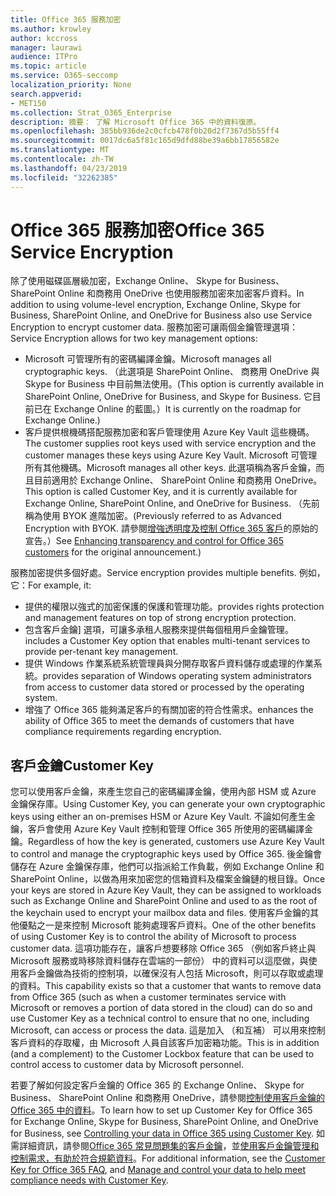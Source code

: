 ```yaml
---
title: Office 365 服務加密
ms.author: krowley
author: kccross
manager: laurawi
audience: ITPro
ms.topic: article
ms.service: O365-seccomp
localization_priority: None
search.appverid:
- MET150
ms.collection: Strat_O365_Enterprise
description: 摘要： 了解 Microsoft Office 365 中的資料復原。
ms.openlocfilehash: 385bb936de2c0cfcb478f0b20d2f7367d5b55ff4
ms.sourcegitcommit: 0017dc6a5f81c165d9dfd88be39a6bb17856582e
ms.translationtype: MT
ms.contentlocale: zh-TW
ms.lasthandoff: 04/23/2019
ms.locfileid: "32262385"
---
```

# <a name="office-365-service-encryption"></a><span data-ttu-id="cedb3-103">Office 365 服務加密</span><span class="sxs-lookup"><span data-stu-id="cedb3-103">Office 365 Service Encryption</span></span>

<span data-ttu-id="cedb3-104">除了使用磁碟區層級加密，Exchange Online、 Skype for Business、 SharePoint Online 和商務用 OneDrive 也使用服務加密來加密客戶資料。</span><span class="sxs-lookup"><span data-stu-id="cedb3-104">In addition to using volume-level encryption, Exchange Online, Skype for Business, SharePoint Online, and OneDrive for Business also use Service Encryption to encrypt customer data.</span></span> <span data-ttu-id="cedb3-105">服務加密可讓兩個金鑰管理選項：</span><span class="sxs-lookup"><span data-stu-id="cedb3-105">Service Encryption allows for two key management options:</span></span>
- <span data-ttu-id="cedb3-106">Microsoft 可管理所有的密碼編譯金鑰。</span><span class="sxs-lookup"><span data-stu-id="cedb3-106">Microsoft manages all cryptographic keys.</span></span> <span data-ttu-id="cedb3-107">（此選項是 SharePoint Online、 商務用 OneDrive 與 Skype for Business 中目前無法使用。</span><span class="sxs-lookup"><span data-stu-id="cedb3-107">(This option is currently available in SharePoint Online, OneDrive for Business, and Skype for Business.</span></span> <span data-ttu-id="cedb3-108">它目前已在 Exchange Online 的藍圖。）</span><span class="sxs-lookup"><span data-stu-id="cedb3-108">It is currently on the roadmap for Exchange Online.)</span></span>
- <span data-ttu-id="cedb3-109">客戶提供根機碼搭配服務加密和客戶管理使用 Azure Key Vault 這些機碼。</span><span class="sxs-lookup"><span data-stu-id="cedb3-109">The customer supplies root keys used with service encryption and the customer manages these keys using Azure Key Vault.</span></span> <span data-ttu-id="cedb3-110">Microsoft 可管理所有其他機碼。</span><span class="sxs-lookup"><span data-stu-id="cedb3-110">Microsoft manages all other keys.</span></span> <span data-ttu-id="cedb3-111">此選項稱為客戶金鑰，而且目前適用於 Exchange Online、 SharePoint Online 和商務用 OneDrive。</span><span class="sxs-lookup"><span data-stu-id="cedb3-111">This option is called Customer Key, and it is currently available for Exchange Online, SharePoint Online, and OneDrive for Business.</span></span> <span data-ttu-id="cedb3-112">（先前稱為使用 BYOK 進階加密。</span><span class="sxs-lookup"><span data-stu-id="cedb3-112">(Previously referred to as Advanced Encryption with BYOK.</span></span> <span data-ttu-id="cedb3-113">請參閱[增強透明度及控制 Office 365 客戶](http://blogs.office.com/2015/04/21/enhancing-transparency-and-control-for-office-365-customers/)的原始的宣告。）</span><span class="sxs-lookup"><span data-stu-id="cedb3-113">See [Enhancing transparency and control for Office 365 customers](http://blogs.office.com/2015/04/21/enhancing-transparency-and-control-for-office-365-customers/) for the original announcement.)</span></span>

<span data-ttu-id="cedb3-114">服務加密提供多個好處。</span><span class="sxs-lookup"><span data-stu-id="cedb3-114">Service encryption provides multiple benefits.</span></span> <span data-ttu-id="cedb3-115">例如，它：</span><span class="sxs-lookup"><span data-stu-id="cedb3-115">For example, it:</span></span>
- <span data-ttu-id="cedb3-116">提供的權限以強式的加密保護的保護和管理功能。</span><span class="sxs-lookup"><span data-stu-id="cedb3-116">provides rights protection and management features on top of strong encryption protection.</span></span>
- <span data-ttu-id="cedb3-117">包含客戶金鑰] 選項，可讓多承租人服務來提供每個租用戶金鑰管理。</span><span class="sxs-lookup"><span data-stu-id="cedb3-117">includes a Customer Key option that enables multi-tenant services to provide per-tenant key management.</span></span>
- <span data-ttu-id="cedb3-118">提供 Windows 作業系統系統管理員與分開存取客戶資料儲存或處理的作業系統。</span><span class="sxs-lookup"><span data-stu-id="cedb3-118">provides separation of Windows operating system administrators from access to customer data stored or processed by the operating system.</span></span>
- <span data-ttu-id="cedb3-119">增強了 Office 365 能夠滿足客戶的有關加密的符合性需求。</span><span class="sxs-lookup"><span data-stu-id="cedb3-119">enhances the ability of Office 365 to meet the demands of customers that have compliance requirements regarding encryption.</span></span>

## <a name="customer-key"></a><span data-ttu-id="cedb3-120">客戶金鑰</span><span class="sxs-lookup"><span data-stu-id="cedb3-120">Customer Key</span></span>
<span data-ttu-id="cedb3-121">您可以使用客戶金鑰，來產生您自己的密碼編譯金鑰，使用內部 HSM 或 Azure 金鑰保存庫。</span><span class="sxs-lookup"><span data-stu-id="cedb3-121">Using Customer Key, you can generate your own cryptographic keys using either an on-premises HSM or Azure Key Vault.</span></span> <span data-ttu-id="cedb3-122">不論如何產生金鑰，客戶會使用 Azure Key Vault 控制和管理 Office 365 所使用的密碼編譯金鑰。</span><span class="sxs-lookup"><span data-stu-id="cedb3-122">Regardless of how the key is generated, customers use Azure Key Vault to control and manage the cryptographic keys used by Office 365.</span></span> <span data-ttu-id="cedb3-123">後金鑰會儲存在 Azure 金鑰保存庫，他們可以指派給工作負載，例如 Exchange Online 和 SharePoint Online，以做為用來加密您的信箱資料及檔案金鑰鏈的根目錄。</span><span class="sxs-lookup"><span data-stu-id="cedb3-123">Once your keys are stored in Azure Key Vault, they can be assigned to workloads such as Exchange Online and SharePoint Online and used to as the root of the keychain used to encrypt your mailbox data and files.</span></span>
<span data-ttu-id="cedb3-124">使用客戶金鑰的其他優點之一是來控制 Microsoft 能夠處理客戶資料。</span><span class="sxs-lookup"><span data-stu-id="cedb3-124">One of the other benefits of using Customer Key is to control the ability of Microsoft to process customer data.</span></span> <span data-ttu-id="cedb3-125">這項功能存在，讓客戶想要移除 Office 365 （例如客戶終止與 Microsoft 服務或時移除資料儲存在雲端的一部份） 中的資料可以這麼做，與使用客戶金鑰做為技術的控制項，以確保沒有人包括 Microsoft，則可以存取或處理的資料。</span><span class="sxs-lookup"><span data-stu-id="cedb3-125">This capability exists so that a customer that wants to remove data from Office 365 (such as when a customer terminates service with Microsoft or removes a portion of data stored in the cloud) can do so and use Customer Key as a technical control to ensure that no one, including Microsoft, can access or process the data.</span></span> <span data-ttu-id="cedb3-126">這是加入 （和互補） 可以用來控制客戶資料的存取權，由 Microsoft 人員自該客戶加密箱功能。</span><span class="sxs-lookup"><span data-stu-id="cedb3-126">This is in addition (and a complement) to the Customer Lockbox feature that can be used to control access to customer data by Microsoft personnel.</span></span>

<span data-ttu-id="cedb3-127">若要了解如何設定客戶金鑰的 Office 365 的 Exchange Online、 Skype for Business、 SharePoint Online 和商務用 OneDrive，請參閱[控制使用客戶金鑰的 Office 365 中的資料](https://support.office.com/article/Controlling-your-data-in-Office-365-using-Customer-Key-f2cd475a-e592-46cf-80a3-1bfb0fa17697)。</span><span class="sxs-lookup"><span data-stu-id="cedb3-127">To learn how to set up Customer Key for Office 365 for Exchange Online, Skype for Business, SharePoint Online, and OneDrive for Business, see [Controlling your data in Office 365 using Customer Key](https://support.office.com/article/Controlling-your-data-in-Office-365-using-Customer-Key-f2cd475a-e592-46cf-80a3-1bfb0fa17697).</span></span> <span data-ttu-id="cedb3-128">如需詳細資訊，請參閱[Office 365 常見問題集的客戶金鑰](https://support.office.com/article/Customer-Key-for-Office-365-FAQ-41ae293a-bd5c-4083-acd8-e1a2b4329da6)，並[使用客戶金鑰管理和控制需求，有助於符合規範資料](https://techcommunity.microsoft.com/t5/Microsoft-Ignite-Content-2017/Manage-and-control-your-data-to-help-meet-compliance-needs-with/td-p/117580)。</span><span class="sxs-lookup"><span data-stu-id="cedb3-128">For additional information, see the [Customer Key for Office 365 FAQ](https://support.office.com/article/Customer-Key-for-Office-365-FAQ-41ae293a-bd5c-4083-acd8-e1a2b4329da6), and [Manage and control your data to help meet compliance needs with Customer Key](https://techcommunity.microsoft.com/t5/Microsoft-Ignite-Content-2017/Manage-and-control-your-data-to-help-meet-compliance-needs-with/td-p/117580).</span></span>
